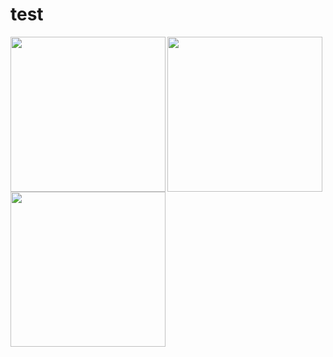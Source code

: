 # test

<img src="https://pricing-image.gitfundme.com/34875382-033f-45db-8c9b-65f3c5ec1697/1786662e-9646-4266-bbfd-f994d421ab0d/table.svg" width="248" align="left">
<img src="https://pricing-image.gitfundme.com/34875382-033f-45db-8c9b-65f3c5ec1697/1786662e-9646-4266-bbfd-f994d421ab0d/table.svg" width="248" align="left">
<img src="https://pricing-image.gitfundme.com/34875382-033f-45db-8c9b-65f3c5ec1697/1786662e-9646-4266-bbfd-f994d421ab0d/table.svg" width="248" align="left">
